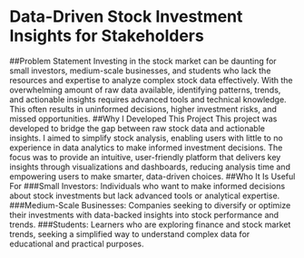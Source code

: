 # Data-Driven Stock Investment Insights for Stakeholders
##Problem Statement
Investing in the stock market can be daunting for small investors, medium-scale businesses, and students who lack the resources and expertise to analyze complex stock data effectively. With the overwhelming amount of raw data available, identifying patterns, trends, and actionable insights requires advanced tools and technical knowledge. This often results in uninformed decisions, higher investment risks, and missed opportunities.
##Why I Developed This Project
This project was developed to bridge the gap between raw stock data and actionable insights. I aimed to simplify stock analysis, enabling users with little to no experience in data analytics to make informed investment decisions. The focus was to provide an intuitive, user-friendly platform that delivers key insights through visualizations and dashboards, reducing analysis time and empowering users to make smarter, data-driven choices.
##Who It Is Useful For
###Small Investors: Individuals who want to make informed decisions about stock investments but lack advanced tools or analytical expertise.
###Medium-Scale Businesses: Companies seeking to diversify or optimize their investments with data-backed insights into stock performance and trends.
###Students: Learners who are exploring finance and stock market trends, seeking a simplified way to understand complex data for educational and practical purposes.






